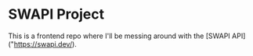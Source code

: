 # SWAPI Project

This is a frontend repo where I'll be messing around with the [SWAPI API] ("https://swapi.dev/).
